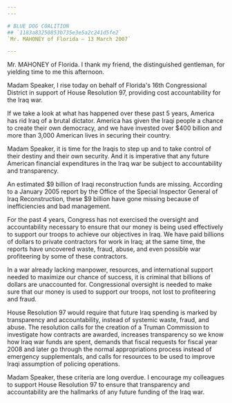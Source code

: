 ```yaml
---
---

# BLUE DOG COALITION
## `1183a83250853b735e3e5a2c241d5fe2`
`Mr. MAHONEY of Florida — 13 March 2007`

---
```



Mr. MAHONEY of Florida. I thank my friend, the distinguished 
gentleman, for yielding time to me this afternoon.

Madam Speaker, I rise today on behalf of Florida's 16th Congressional 
District in support of House Resolution 97, providing cost 
accountability for the Iraq war.

If we take a look at what has happened over these past 5 years, 
America has rid Iraq of a brutal dictator. America has given the Iraqi 
people a chance to create their own democracy, and we have invested 
over $400 billion and more than 3,000 American lives in securing their 
country.

Madam Speaker, it is time for the Iraqis to step up and to take 
control of their destiny and their own security. And it is imperative 
that any future American financial expenditures in the Iraq war be 
subject to accountability and transparency.

An estimated $9 billion of Iraqi reconstruction funds are missing. 
According to a January 2005 report by the Office of the Special 
Inspector General of Iraq Reconstruction, these $9 billion have gone 
missing because of inefficiencies and bad management.



For the past 4 years, Congress has not exercised the oversight and 
accountability necessary to ensure that our money is being used 
effectively to support our troops to achieve our objectives in Iraq. We 
have paid billions of dollars to private contractors for work in Iraq; 
at the same time, the reports have uncovered waste, fraud, abuse, and 
even possible war profiteering by some of these contractors.

In a war already lacking manpower, resources, and international 
support needed to maximize our chance of success, it is criminal that 
billions of dollars are unaccounted for. Congressional oversight is 
needed to make sure that our money is used to support our troops, not 
lost to profiteering and fraud.

House Resolution 97 would require that future Iraq spending is marked 
by transparency and accountability, instead of systemic waste, fraud, 
and abuse. The resolution calls for the creation of a Truman Commission 
to investigate how contracts are awarded, increases transparency so we 
know how Iraq war funds are spent, demands that fiscal requests for 
fiscal year 2008 and later go through the normal appropriations process 
instead of emergency supplementals, and calls for resources to be used 
to improve Iraqi assumption of policing operations.

Madam Speaker, these criteria are long overdue. I encourage my 
colleagues to support House Resolution 97 to ensure that transparency 
and accountability are the hallmarks of any future funding of the Iraq 
war.